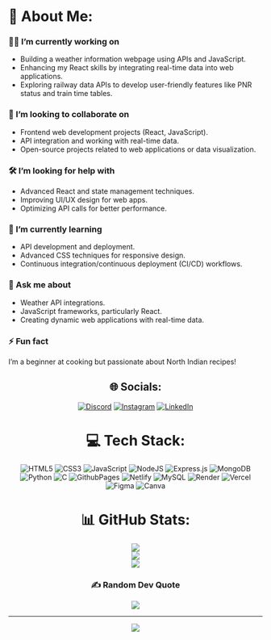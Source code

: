 
<!-- Proudly created with GPRM ( https://gprm.itsvg.in ) -->

# 💫 About Me:

### 👨‍💻 I’m currently working on
- Building a weather information webpage using APIs and JavaScript.
- Enhancing my React skills by integrating real-time data into web applications.
- Exploring railway data APIs to develop user-friendly features like PNR status and train time tables.

### 🤝 I’m looking to collaborate on
- Frontend web development projects (React, JavaScript).
- API integration and working with real-time data.
- Open-source projects related to web applications or data visualization.

### 🛠️ I’m looking for help with
- Advanced React and state management techniques.
- Improving UI/UX design for web apps.
- Optimizing API calls for better performance.

### 🌱 I’m currently learning
- API development and deployment.
- Advanced CSS techniques for responsive design.
- Continuous integration/continuous deployment (CI/CD) workflows.

### 💬 Ask me about
- Weather API integrations.
- JavaScript frameworks, particularly React.
- Creating dynamic web applications with real-time data.

### ⚡ Fun fact
I’m a beginner at cooking but passionate about North Indian recipes!
<div align="center">

## 🌐 Socials:
[![Discord](https://img.shields.io/badge/Discord-%237289DA.svg?logo=discord&logoColor=white)](https://discord.gg/oracle_fcuk) [![Instagram](https://img.shields.io/badge/Instagram-%23E4405F.svg?logo=Instagram&logoColor=white)](https://instagram.com/ra.j.iv_) [![LinkedIn](https://img.shields.io/badge/LinkedIn-%230077B5.svg?logo=linkedin&logoColor=white)](https://linkedin.com/in/rajiv-dubey-7410a5290) 

# 💻 Tech Stack:
![HTML5](https://img.shields.io/badge/html5-%23E34F26.svg?style=for-the-badge&logo=html5&logoColor=white) ![CSS3](https://img.shields.io/badge/css3-%231572B6.svg?style=for-the-badge&logo=css3&logoColor=white) ![JavaScript](https://img.shields.io/badge/javascript-%23323330.svg?style=for-the-badge&logo=javascript&logoColor=%23F7DF1E) ![NodeJS](https://img.shields.io/badge/node.js-6DA55F?style=for-the-badge&logo=node.js&logoColor=white) ![Express.js](https://img.shields.io/badge/express.js-%23404d59.svg?style=for-the-badge&logo=express&logoColor=%2361DAFB) ![MongoDB](https://img.shields.io/badge/MongoDB-%234ea94b.svg?style=for-the-badge&logo=mongodb&logoColor=white) ![Python](https://img.shields.io/badge/python-3670A0?style=for-the-badge&logo=python&logoColor=ffdd54) ![C](https://img.shields.io/badge/c-%2300599C.svg?style=for-the-badge&logo=c&logoColor=white) ![GithubPages](https://img.shields.io/badge/github%20pages-121013?style=for-the-badge&logo=github&logoColor=white) ![Netlify](https://img.shields.io/badge/netlify-%23000000.svg?style=for-the-badge&logo=netlify&logoColor=#00C7B7) ![MySQL](https://img.shields.io/badge/mysql-4479A1.svg?style=for-the-badge&logo=mysql&logoColor=white) ![Render](https://img.shields.io/badge/Render-%46E3B7.svg?style=for-the-badge&logo=render&logoColor=white) ![Vercel](https://img.shields.io/badge/vercel-%23000000.svg?style=for-the-badge&logo=vercel&logoColor=white) ![Figma](https://img.shields.io/badge/figma-%23F24E1E.svg?style=for-the-badge&logo=figma&logoColor=white) ![Canva](https://img.shields.io/badge/Canva-%2300C4CC.svg?style=for-the-badge&logo=Canva&logoColor=white)
# 📊 GitHub Stats:
![](https://github-readme-stats.vercel.app/api?username=RAJIV81205&theme=midnight-purple&hide_border=false&include_all_commits=false&count_private=false)<br/>
![](https://github-readme-streak-stats.herokuapp.com/?user=RAJIV81205&theme=midnight-purple&hide_border=false)<br/>
![](https://github-readme-stats.vercel.app/api/top-langs/?username=RAJIV81205&theme=midnight-purple&hide_border=false&include_all_commits=false&count_private=false&layout=compact)

### ✍️ Random Dev Quote
![](https://quotes-github-readme.vercel.app/api?type=horizontal&theme=merko)

---
[![](https://visitcount.itsvg.in/api?id=RAJIV81205&icon=7&color=8)](https://visitcount.itsvg.in)

</div>

<!-- Proudly created with GPRM ( https://gprm.itsvg.in ) -->
